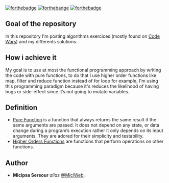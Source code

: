 [![forthebadge](https://forthebadge.com/images/badges/made-with-javascript.svg)](http://forthebadge.com)
[![forthebadge](https://forthebadge.com/images/badges/contains-tasty-spaghetti-code.svg)](http://forthebadge.com)
[![forthebadge](https://forthebadge.com/images/badges/check-it-out.svg)](http://forthebadge.com)

## Goal of the repository
In this repository I'm posting algorithms exercices (mostly found on [Code Wars](https://www.codewars.com/dashboard)) and my differents solutions.

## How i achieve it
My goal is to use at most the functional programming approach by writing the code with pure functions, to do that I use higher order functions like map, filter and reduce function instead of for loop for example, I'm using this programming paradigm because it's reduces the likelihood of having bugs or side-effect since it’s not going to mutate variables.

## Definition
* [Pure Function](https://www.geeksforgeeks.org/pure-functions-in-javascript/) is a function that always returns the same result if the same arguments are passed. It does not depend on any state, or data change during a program’s execution rather it only depends on its input arguments. They are adored for their simplicity and testability.
* [Higher Orders Functions](https://www.freecodecamp.org/news/higher-order-functions-in-javascript-examples/) are functions that perform operations on other functions.

## Author
* **Micipsa Sersour** _alias_ [@MiciWeb](https://github.com/MiciWeb).
